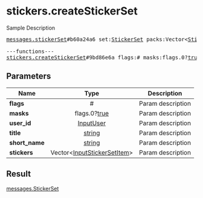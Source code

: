 # stickers.createStickerSet

Sample Description

<pre>
<a href="../constructor/messages.stickerSet.md">messages.stickerSet</a>#b60a24a6 set:<a href="../type/StickerSet.md">StickerSet</a> packs:Vector&lt;<a href="../type/StickerPack.md">StickerPack</a>&gt; documents:Vector&lt;<a href="../type/Document.md">Document</a>&gt; = <a href="../type/messages.StickerSet.md">messages.StickerSet</a>;

---functions---
<a href="../method/stickers.createStickerSet.md">stickers.createStickerSet</a>#9bd86e6a flags:# masks:flags.0?<a href="../type/true.md">true</a> user_id:<a href="../type/InputUser.md">InputUser</a> title:<a href="../type/string.md">string</a> short_name:<a href="../type/string.md">string</a> stickers:Vector&lt;<a href="../type/InputStickerSetItem.md">InputStickerSetItem</a>&gt; = <a href="../type/messages.StickerSet.md">messages.StickerSet</a>;
</pre>
## Parameters

| Name | Type | Description |
|------|:----:|-------------|
| **flags** | # | Param description |
| **masks** | flags.0?<a href="../type/true.md">true</a> | Param description |
| **user_id** | <a href="../type/InputUser.md">InputUser</a> | Param description |
| **title** | <a href="../type/string.md">string</a> | Param description |
| **short_name** | <a href="../type/string.md">string</a> | Param description |
| **stickers** | Vector&lt;<a href="../type/InputStickerSetItem.md">InputStickerSetItem</a>&gt; | Param description |

## Result

<a href="../type/messages.StickerSet.md">messages.StickerSet</a>


